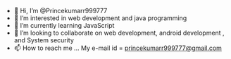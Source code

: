 - 👋 Hi, I’m @Princekumarr999777
- 👀 I’m interested in web development and java programming 
- 🌱 I’m currently learning JavaScript 
- 💞️ I’m looking to collaborate on web development, android development ,
and System security
- 📫 How to reach me ...
My e-mail id = princekumarr999777@gmail.com

<!---
Princekumarr999777/Princekumarr999777 is a ✨ special ✨ repository because its `README.md` (this file) appears on your GitHub profile.
You can click the Preview link to take a look at your changes.
--->
